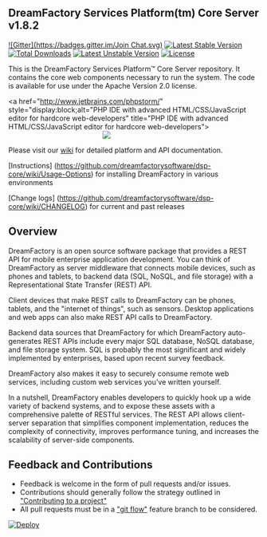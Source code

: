 ## DreamFactory Services Platform(tm) Core Server v1.8.2

[![Gitter](https://badges.gitter.im/Join Chat.svg)](https://gitter.im/dreamfactorysoftware/dsp-core?utm_source=badge&utm_medium=badge&utm_campaign=pr-badge&utm_content=badge)
[![Latest Stable Version](https://poser.pugx.org/dreamfactory/dsp-core/v/stable.svg)](https://packagist.org/packages/dreamfactory/dsp-core) [![Total Downloads](https://poser.pugx.org/dreamfactory/dsp-core/downloads.svg)](https://packagist.org/packages/dreamfactory/dsp-core) [![Latest Unstable Version](https://poser.pugx.org/dreamfactory/dsp-core/v/unstable.svg)](https://packagist.org/packages/dreamfactory/dsp-core) [![License](https://poser.pugx.org/dreamfactory/dsp-core/license.svg)](https://packagist.org/packages/dreamfactory/dsp-core)

This is the DreamFactory Services Platform&trade; Core Server repository. It contains the core web components necessary to run the system. The code is available for use under the Apache Version 2.0 license.

<a href="http://www.jetbrains.com/phpstorm/" style="display:block;alt="PHP IDE with advanced HTML/CSS/JavaScript editor for hardcore web-developers" title="PHP IDE with advanced HTML/CSS/JavaScript editor for hardcore web-developers"><span style="margin: 3px 0 0 65px;padding: 0;float: left;font-size: 12px;cursor:pointer;  background-image:none;border:0;color: #fff; font-family: trebuchet ms,arial,sans-serif;font-weight: normal;text-align:left;">Proudly developed with</span><br/>![](http://www.jetbrains.com/phpstorm/documentation/phpstorm_banners/phpstorm1/phpstorm468x60_violet.gif)</a>

Please visit our [wiki](https://github.com/dreamfactorysoftware/dsp-core/wiki) for detailed platform and API documentation.

[Instructions] (https://github.com/dreamfactorysoftware/dsp-core/wiki/Usage-Options) for installing DreamFactory in various environments

[Change logs] (https://github.com/dreamfactorysoftware/dsp-core/wiki/CHANGELOG) for current and past releases

## Overview

DreamFactory is an open source software package that provides a REST API for mobile enterprise application development. You can think of DreamFactory as server middleware that connects mobile devices, such as phones and tablets, to backend data (SQL, NoSQL, and file storage) with a Representational State Transfer (REST) API.

Client devices that make REST calls to DreamFactory can be phones, tablets, and the "internet of things", such as sensors. Desktop applications and web apps can also make REST API calls to DreamFactory.

Backend data sources that DreamFactory for which DreamFactory auto-generates REST APIs include every major SQL database, NoSQL database, and file storage system. SQL is probably the most significant and widely implemented by enterprises, based upon recent survey feedback.

DreamFactory also makes it easy to securely consume remote web services, including custom web services you’ve written yourself.

In a nutshell, DreamFactory enables developers to quickly hook up a wide variety of backend systems, and to expose these assets with a comprehensive palette of RESTful services. The REST API allows client-server separation that simplifies component implementation, reduces the complexity of connectivity, improves performance tuning, and increases the scalability of server-side components.

## Feedback and Contributions

* Feedback is welcome in the form of pull requests and/or issues.
* Contributions should generally follow the strategy outlined in ["Contributing
  to a project"](https://help.github.com/articles/fork-a-repo#contributing-to-a-project)
* All pull requests must be in a ["git flow"](https://github.com/nvie/gitflow) feature branch to be considered.

[![Deploy](https://www.herokucdn.com/deploy/button.png)](https://heroku.com/deploy)
